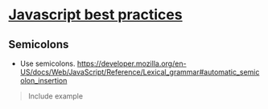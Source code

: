# [Javascript best practices](./Contents.md)
## Semicolons
* Use semicolons. https://developer.mozilla.org/en-US/docs/Web/JavaScript/Reference/Lexical_grammar#automatic_semicolon_insertion
> Include example 